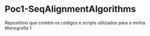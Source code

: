 # Poc1-SeqAlignmentAlgorithms

Repositório que contém os códigos e scripts utilizados para a minha Monografia 1
